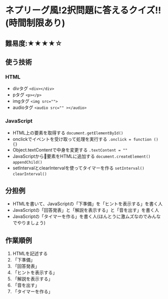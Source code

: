 # ネプリーグ風!2択問題に答えるクイズ!!(時間制限あり)

## 難易度:★★★★☆

## 使う技術

### HTML

- divタグ `<div></div>`
- pタグ `<p></p>`
- imgタグ `<img src="">`
- audioタグ `<audio src="" ></audio>`

### JavaScript

- HTML上の要素を取得する `document.getElementById()`
- onclickでイベントを受け取って処理を実行する `.onclick = function () {}`
- Object.textContentで中身を変更する `.textContent = ""`
- JavaScriptから要素をHTMLに追加する `document.createElement()` `appendChild()`
- setIntervalとclearIntervalを使ってタイマーを作る `setInterval()` `clearInterval()`

## 分担例

- HTMLを書いて、JavaScriptの「下準備」を「ヒントを表示する」を書く人
- JavaScriptの「回答発表」と「解説を表示する」と「音を出す」を書く人
- JavaScriptの「タイマーを作る」を書く人(ほんとうに激ムズなのでみんなでやりましょう)
 

## 作業順例

1. HTMLを記述する
2. 「下準備」
3. 「回答発表」
4. 「ヒントを表示する」
5. 「解説を表示する」
6. 「音を出す」
7. 「タイマーを作る」